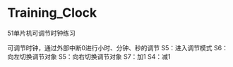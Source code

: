 # Training_Clock
51单片机可调节时钟练习


可调节时钟，通过外部中断0进行小时、分钟、秒的调节
S5：进入调节模式
S6：向左切换调节对象
S5：向右切换调节对象
S7：加1
S4：减1
